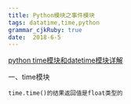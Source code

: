 ```yaml
---
title: Python模块之事件模块
tags: datatime,time,python
grammar_cjkRuby: true
date:  2018-6-5
---
```


[python time模块和datetime模块详解](https://www.cnblogs.com/tkqasn/p/6001134.html)

一、time模块

	time.time()的结果返回值是float类型的